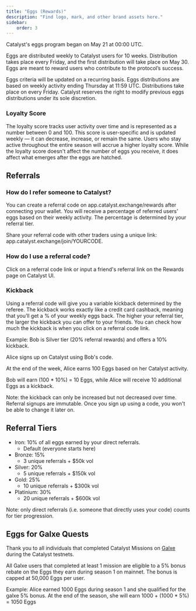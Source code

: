 ```yaml
---
title: "Eggs (Rewards)"
description: "Find logo, mark, and other brand assets here."
sidebar:
    order: 3
---
```


Catalyst's eggs program began on May 21 at 00:00 UTC.

Eggs are distributed weekly to Catalyst users for 10 weeks. Distribution takes place every Friday, and the first distribution will take place on May 30. Eggs are meant to reward users who contribute to the protocol’s success.

Eggs criteria will be updated on a recurring basis. Eggs distributions are based on weekly activity ending Thursday at 11:59 UTC. Distributions take place on every Friday. Catalyst reserves the right to modify previous eggs distributions under its sole discretion.

### Loyalty Score

The loyalty score tracks user activity over time and is represented as a number between 0 and 100. This score is user-specific and is updated weekly — it can decrease, increase, or remain the same. Users who stay active throughout the entire season will accrue a higher loyalty score. While the loyalty score doesn't affect the number of eggs you receive, it does affect what emerges after the eggs are hatched.

## Referrals

### How do I refer someone to Catalyst?

You can create a referral code on app.catalyst.exchange/rewards after connecting your wallet. You will receive a percentage of referred users' eggs based on their weekly activity. The percentage is determined by your referral tier.

Share your referral code with other traders using a unique link: app.catalyst.exchange/join/YOURCODE.

### How do I use a referral code?

Click on a referral code link or input a friend's referral link on the Rewards page on Catalyst UI.

###  Kickback

Using a referral code will give you a variable kickback determined by the referee. The kickback works exactly like a credit card cashback, meaning that you’ll get a % of your weekly eggs back. The higher your referral tier, the larger the kickback you can offer to your friends. You can check how much the kickback is when you click on a referral code link.

Example:
Bob is Silver tier (20% referral rewards) and offers a 10% kickback.

Alice signs up on Catalyst using Bob's code.

At the end of the week, Alice earns 100 Eggs based on her Catalyst activity.

Bob will earn (100 * 10%) = 10 Eggs, while Alice will receive 10 additional Eggs as a kickback.

Note: the kickback can only be increased but not decreased over time. Referral signups are immutable. Once you sign up using a code, you won't be able to change it later on.

## Referral Tiers

* Iron: 10% of all eggs earned by your direct referrals.
    * Default (everyone starts here)
* Bronze: 15%
    * 3 unique referrals + $50k vol
* Silver: 20%
    * 5 unique referrals + $150k vol
* Gold: 25%
    * 10 unique referrals + $300k vol
* Platinium: 30%
    * 20 unique referrals + $600k vol

Note: only direct referrals (i.e. someone that directly uses your code) counts for tier progression.

## Eggs for Galxe Quests

Thank you to all individuals that completed Catalyst Missions on [Galxe](https://app.galxe.com/catalyst) during the Catalyst testnets. 

All Galxe users that completed at least 1 mission are eligible to a 5% bonus rebate on the Eggs they earn during season 1 on mainnet. The bonus is capped at 50,000 Eggs per user.

Example: Alice earned 1000 Eggs during season 1 and she qualified for the galxe 5% bonus. At the end of the season, she will earn 1000 + (1000 * 5%) = 1050 Eggs
